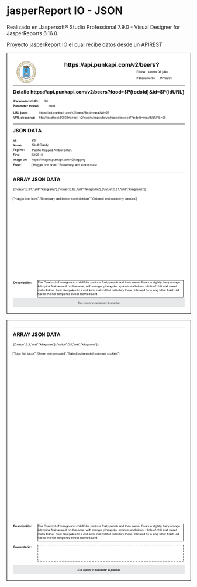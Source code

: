 # jasperReport IO - JSON

Realizado en Jaspersoft® Studio Professional 7.9.0 - Visual Designer for JasperReports 6.16.0. 

Proyecto jasperReport IO el cual recibe datos desde un APIREST

![](https://github.com/fatandazdba/jsonPrubeaIo/blob/develop/resources/json_pag1.png?raw=true)


![](https://github.com/fatandazdba/jsonPrubeaIo/blob/develop/resources/json_pag2.png?raw=true)
